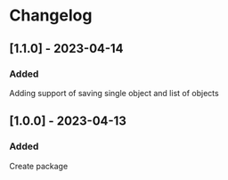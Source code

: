 # Changelog

## [1.1.0] - 2023-04-14

### Added

Adding support of saving single object and list
of objects

## [1.0.0] - 2023-04-13

### Added

Create package